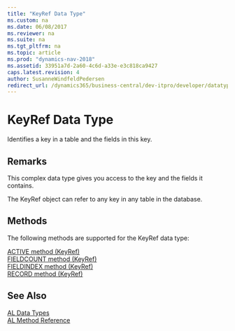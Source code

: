 ```yaml
---
title: "KeyRef Data Type"
ms.custom: na
ms.date: 06/08/2017
ms.reviewer: na
ms.suite: na
ms.tgt_pltfrm: na
ms.topic: article
ms.prod: "dynamics-nav-2018"
ms.assetid: 33951a7d-2a60-4c6d-a33e-e3c818ca9427
caps.latest.revision: 4
author: SusanneWindfeldPedersen
redirect_url: /dynamics365/business-central/dev-itpro/developer/datatypes/devenv-al-data-types
---
```

# KeyRef Data Type
Identifies a key in a table and the fields in this key.  
  
## Remarks  
 This complex data type gives you access to the key and the fields it contains.  
  
 The KeyRef object can refer to any key in any table in the database.  

## Methods  
The following methods are supported for the KeyRef data type:

[ACTIVE method (KeyRef)](../methods/devenv-active-method-keyref.md)   
[FIELDCOUNT method (KeyRef)](../methods/devenv-fieldcount-method-keyref.md)   
[FIELDINDEX method (KeyRef)](../methods/devenv-fieldindex-method-keyref.md)   
[RECORD method (KeyRef)](../methods/devenv-record-method-keyref.md)

## See Also  
[AL Data Types](devenv-al-data-types.md)  
[AL Method Reference](../methods/devenv-al-method-reference.md)  